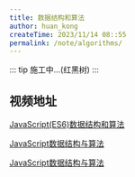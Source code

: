 ```yaml
---
title: 数据结构和算法
author: huan_kong
createTime: 2023/11/14 08::55
permalink: /note/algorithms/
---
```


::: tip
施工中...(红黑树)
:::

## 视频地址

[JavaScript(ES6)数据结构和算法](https://www.bilibili.com/video/BV1a5411t7vZ)

[JavaScript数据结构与算法](https://www.bilibili.com/video/BV1ay4y1X7xd)

[JavaScript数据结构与算法](https://www.bilibili.com/video/BV1x7411L7Q7)
